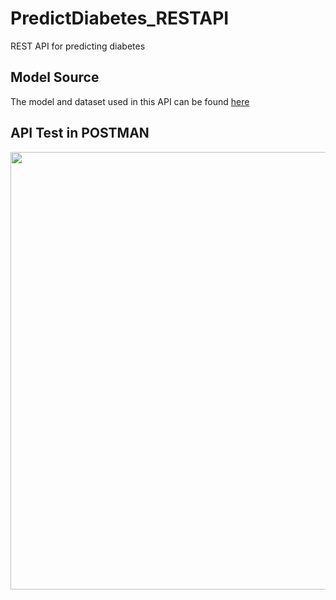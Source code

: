 # PredictDiabetes_RESTAPI
REST API for predicting diabetes

## Model Source
The model and dataset used in this API can be found [here](https://colab.research.google.com/drive/1dp7nHfq3f88BpTwDqqRQyKKqCj4pjvnm?usp=sharing)

## API Test in POSTMAN
<p align="center"><img src="https://github.com/AndyAlyf/PredictDiabetes_RESTAPI/raw/master/TestingAPI.PNG" width=700></p>

